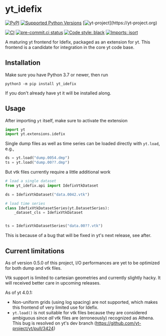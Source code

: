 
# yt_idefix
[![PyPI](https://img.shields.io/pypi/v/yt_idefix)](https://pypi.org/project/yt_idefix)
[![Supported Python Versions](https://img.shields.io/pypi/pyversions/yt_idefix/0.4.0)](https://pypi.org/project/yt_idefix/)
[![yt-project](https://img.shields.io/static/v1?label="works%20with"&message="yt"&color="blueviolet")](https://yt-project.org)

<!--- Tests and style --->
[![CI](https://github.com/neutrinoceros/yt_idefix/actions/workflows/ci.yml/badge.svg)](https://github.com/neutrinoceros/yt_idefix/actions/workflows/ci.yml)
[![pre-commit.ci status](https://results.pre-commit.ci/badge/github/neutrinoceros/yt_idefix/main.svg)](https://results.pre-commit.ci/latest/github/neutrinoceros/yt_idefix/main)
[![Code style: black](https://img.shields.io/badge/code%20style-black-000000.svg)](https://github.com/psf/black)
[![Imports: isort](https://img.shields.io/badge/%20imports-isort-%231674b1?style=flat&labelColor=ef8336)](https://pycqa.github.io/isort/)

A maturing yt frontend for Idefix, packaged as an extension for yt.
This frontend is a candidate for integration in the core yt code base.

## Installation

Make sure you have Python 3.7 or newer, then run
```shell
python3 -m pip install yt_idefix
```
If you don't already have yt it will be installed along.

## Usage

After importing `yt` itself, make sure to activate the extension
```python
import yt
import yt.extensions.idefix
```
Single dump files as well as time series can be loaded directly with `yt.load`, e.g.,
```python
ds = yt.load("dump.0054.dmp")
ts = yt.load("dump.00??.dmp")
```

But vtk files currently require a little additional work
```python
# load a single dataset
from yt_idefix.api import IdefixVtkDataset

ds = IdefixVtkDataset("data.0042.vtk")

# load time series
class IdefixVtkDatasetSeries(yt.DatasetSeries):
    _dataset_cls = IdefixVtkDataset


ts = IdefixVtkDatasetSeries("data.00??.vtk")
```
This is because of a bug that will be fixed in yt's next release, see after.

## Current limitations

As of version 0.5.0 of this project, I/O performances are yet to be optimized
for both dump and vtk files.

Vtk support is limited to cartesian geometries and currently slightly hacky. It
will received better care in upcoming releases.

As of yt 4.0.1:
- Non-uniform grids (using log spacing) are not supported, which makes this
  frontend of very limited use for Idefix.
- `yt.load()` is not suitable for vtk files because they are considered ambiguous
  since *all* vtk files are (erroneously) recognized as Athena.
  This bug is resolved on yt's dev branch (https://github.com/yt-project/yt/pull/3424)
